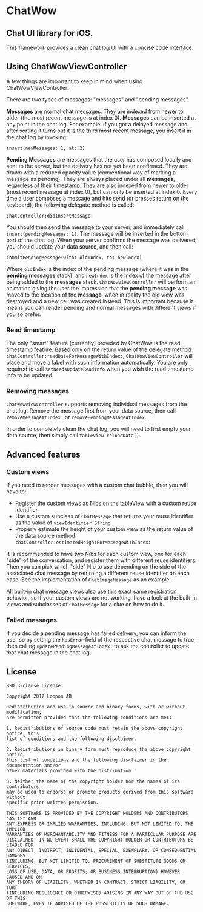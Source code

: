 # ChatWow

## Chat UI library for iOS.

This framework provides a clean chat log UI with a concise code interface.

## Using ChatWowViewController

A few things are important to keep in mind when using ChatWowViewController:

There are two types of messages: "messages" and "pending messages".

**Messages** are normal chat messages. They are indexed from newer to older (the most recent message is at index 0). **Messages** can be inserted at any point in the chat log. For example: If you got a delayed message and after sorting it turns out it is the third most recent message, you insert it in the chat log by invoking:

`insert(newMessages: 1, at: 2)`

**Pending Messages** are messages that the user has composed locally and sent to the server, but the delivery has not yet been confirmed. They are drawn with a reduced opacity value (conventional way of marking a message as pending). They are always placed under all **messages**, regardless of their timestamp. They are also indexed from newer to older (most recent message at index 0), but can only be inserted at index 0. Every time a user composes a message and hits send (or presses return on the keyboard), the following delegate method is called:

`chatController:didInsertMessage:`

You should then send the message to your server, and immediately call `insert(pendingMessages: 1)`. The message will be inserted in the bottom part of the chat log. When your server confirms the message was delivered, you should update your data source, and then call:

`commitPendingMessage(with: oldIndex, to: newIndex)`

Where `oldIndex` is the index of the pending message (where it was in the **pending messages** stack), and `newIndex` is the index of the message after being added to the **messages** stack. `ChatWowViewController` will perform an animation giving the user the impression that the **pending message** was moved to the location of the **message**, when in reality the old view was destroyed and a new cell was created instead. This is important because it means you can render pending and normal messages with different views if you so prefer.

### Read timestamp

The only "smart" feature (currently) provided by ChatWow is the read timestamp feature. Based only on the return value of the delegate method `chatController:readDateForMessageWithIndex:`, `ChatWowViewController` will place
and move a label with such information automatically. You are only required to call `setNeedsUpdateReadInfo` when you wish the read timestamp info to be updated.

### Removing messages

`ChatWowViewController` supports removing individual messages from the chat log. Remove the message first from your data source, then call `removeMessageAtIndex:` or `removePendingMessageAtIndex`.

In order to completely clean the chat log, you will need to first empty your data source, then simply call `tableView.reloadData()`.

## Advanced features

### Custom views

If you need to render messages with a custom chat bubble, then you will have to:

- Register the custom views as Nibs on the tableView with a custom reuse identifier.
- Use a custom subclass of `ChatMessage` that returns your reuse identifier as the value of `viewIdentifier:String`
- Properly estimate the height of your custom view as the return value of the data source method
`chatController:estimatedHeightForMessageWithIndex:`

It is recommended to have two Nibs for each custom view, one for each "side" of the conversation, and register them with different reuse identifiers. Then you can pick which "side" Nib to use depending on the side of the associated chat message by returning a different reuse identifier on each case. See the implementation of `ChatImageMessage` as an example.

All built-in chat message views  also use this exact same registration behavior, so if your custom views are not working, have a look at the built-in views and subclasses of `ChatMessage` for a clue on how to do it.

### Failed messages

If you decide a pending message has failed delivery, you can inform the user so by setting the `hasError` field of the respective chat message to true, then calling `updatePendingMessageAtIndex:` to ask the controller to update that chat message in the chat log.

## License

```
BSD 3-clause License

Copyright 2017 Loopon AB

Redistribution and use in source and binary forms, with or without modification,
are permitted provided that the following conditions are met:

1. Redistributions of source code must retain the above copyright notice, this
list of conditions and the following disclaimer.

2. Redistributions in binary form must reproduce the above copyright notice,
this list of conditions and the following disclaimer in the documentation and/or
other materials provided with the distribution.

3. Neither the name of the copyright holder nor the names of its contributors
may be used to endorse or promote products derived from this software without
specific prior written permission.

THIS SOFTWARE IS PROVIDED BY THE COPYRIGHT HOLDERS AND CONTRIBUTORS "AS IS" AND
ANY EXPRESS OR IMPLIED WARRANTIES, INCLUDING, BUT NOT LIMITED TO, THE IMPLIED
WARRANTIES OF MERCHANTABILITY AND FITNESS FOR A PARTICULAR PURPOSE ARE
DISCLAIMED. IN NO EVENT SHALL THE COPYRIGHT HOLDER OR CONTRIBUTORS BE LIABLE FOR
ANY DIRECT, INDIRECT, INCIDENTAL, SPECIAL, EXEMPLARY, OR CONSEQUENTIAL DAMAGES
(INCLUDING, BUT NOT LIMITED TO, PROCUREMENT OF SUBSTITUTE GOODS OR SERVICES;
LOSS OF USE, DATA, OR PROFITS; OR BUSINESS INTERRUPTION) HOWEVER CAUSED AND ON
ANY THEORY OF LIABILITY, WHETHER IN CONTRACT, STRICT LIABILITY, OR TORT
(INCLUDING NEGLIGENCE OR OTHERWISE) ARISING IN ANY WAY OUT OF THE USE OF THIS
SOFTWARE, EVEN IF ADVISED OF THE POSSIBILITY OF SUCH DAMAGE.
```